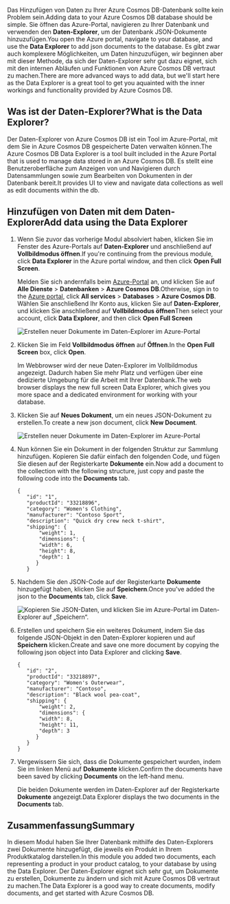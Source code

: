 <span data-ttu-id="2b77c-101">Das Hinzufügen von Daten zu Ihrer Azure Cosmos DB-Datenbank sollte kein Problem sein.</span><span class="sxs-lookup"><span data-stu-id="2b77c-101">Adding data to your Azure Cosmos DB database should be simple.</span></span> <span data-ttu-id="2b77c-102">Sie öffnen das Azure-Portal, navigieren zu Ihrer Datenbank und verwenden den **Daten-Explorer**, um der Datenbank JSON-Dokumente hinzuzufügen.</span><span class="sxs-lookup"><span data-stu-id="2b77c-102">You open the Azure portal, navigate to your database, and use the **Data Explorer** to add json documents to the database.</span></span> <span data-ttu-id="2b77c-103">Es gibt zwar auch komplexere Möglichkeiten, um Daten hinzuzufügen, wir beginnen aber mit dieser Methode, da sich der Daten-Explorer sehr gut dazu eignet, sich mit den internen Abläufen und Funktionen von Azure Cosmos DB vertraut zu machen.</span><span class="sxs-lookup"><span data-stu-id="2b77c-103">There are more advanced ways to add data, but we'll start here as the Data Explorer is a great tool to get you aquainted with the inner workings and functionality provided by Azure Cosmos DB.</span></span>

## <a name="what-is-the-data-explorer"></a><span data-ttu-id="2b77c-104">Was ist der Daten-Explorer?</span><span class="sxs-lookup"><span data-stu-id="2b77c-104">What is the Data Explorer?</span></span>
<span data-ttu-id="2b77c-105">Der Daten-Explorer von Azure Cosmos DB ist ein Tool im Azure-Portal, mit dem Sie in Azure Cosmos DB gespeicherte Daten verwalten können.</span><span class="sxs-lookup"><span data-stu-id="2b77c-105">The Azure Cosmos DB Data Explorer is a tool built included in the Azure Portal that is used to manage data stored in an Azure Cosmos DB.</span></span> <span data-ttu-id="2b77c-106">Es stellt eine Benutzeroberfläche zum Anzeigen von und Navigieren durch Datensammlungen sowie zum Bearbeiten von Dokumenten in der Datenbank bereit.</span><span class="sxs-lookup"><span data-stu-id="2b77c-106">It provides UI to view and navigate data collections as well as edit documents within the db.</span></span>

## <a name="add-data-using-the-data-explorer"></a><span data-ttu-id="2b77c-107">Hinzufügen von Daten mit dem Daten-Explorer</span><span class="sxs-lookup"><span data-stu-id="2b77c-107">Add data using the Data Explorer</span></span>

1. <span data-ttu-id="2b77c-108">Wenn Sie zuvor das vorherige Modul absolviert haben, klicken Sie im Fenster des Azure-Portals auf **Daten-Explorer** und anschließend auf **Vollbildmodus öffnen**.</span><span class="sxs-lookup"><span data-stu-id="2b77c-108">If you're continuing from the previous module, click **Data Explorer** in the Azure portal window, and then click **Open Full Screen**.</span></span>

    <span data-ttu-id="2b77c-109">Melden Sie sich andernfalls beim [Azure-Portal](https://portal.azure.com/) an, und klicken Sie auf **Alle Dienste** > **Datenbanken** > **Azure Cosmos DB**.</span><span class="sxs-lookup"><span data-stu-id="2b77c-109">Otherwise, sign in to the [Azure portal](https://portal.azure.com/), click **All services** > **Databases** > **Azure Cosmos DB**.</span></span> <span data-ttu-id="2b77c-110">Wählen Sie anschließend Ihr Konto aus, klicken Sie auf **Daten-Explorer**, und klicken Sie anschließend auf **Vollbildmodus öffnen**</span><span class="sxs-lookup"><span data-stu-id="2b77c-110">Then select your account, click **Data Explorer**, and then click **Open Full Screen**</span></span>
 
   ![Erstellen neuer Dokumente im Daten-Explorer im Azure-Portal](../media-draft/2-add-data/azure-cosmosdb-data-explorer-full-screen.png)

2. <span data-ttu-id="2b77c-112">Klicken Sie im Feld **Vollbildmodus öffnen** auf **Öffnen**.</span><span class="sxs-lookup"><span data-stu-id="2b77c-112">In the **Open Full Screen** box, click **Open**.</span></span>

    <span data-ttu-id="2b77c-113">Im Webbrowser wird der neue Daten-Explorer im Vollbildmodus angezeigt. Dadurch haben Sie mehr Platz und verfügen über eine dedizierte Umgebung für die Arbeit mit Ihrer Datenbank.</span><span class="sxs-lookup"><span data-stu-id="2b77c-113">The web browser displays the new full screen Data Explorer, which gives you more space and a dedicated environment for working with your database.</span></span>

3. <span data-ttu-id="2b77c-114">Klicken Sie auf **Neues Dokument**, um ein neues JSON-Dokument zu erstellen.</span><span class="sxs-lookup"><span data-stu-id="2b77c-114">To create a new json document, click **New Document**.</span></span>

   ![Erstellen neuer Dokumente im Daten-Explorer im Azure-Portal](../media-draft/2-add-data/azure-cosmosdb-data-explorer-new-document.png)

4. <span data-ttu-id="2b77c-116">Nun können Sie ein Dokument in der folgenden Struktur zur Sammlung hinzufügen. Kopieren Sie dafür einfach den folgenden Code, und fügen Sie diesen auf der Registerkarte **Dokumente** ein.</span><span class="sxs-lookup"><span data-stu-id="2b77c-116">Now add a document to the collection with the following structure, just copy and paste the following code into the **Documents** tab.</span></span>

     ```
    {
        "id": "1",
        "productId": "33218896",
        "category": "Women's Clothing",
        "manufacturer": "Contoso Sport",
        "description": "Quick dry crew neck t-shirt",
        "shipping": {
            "weight": 1,
            "dimensions": {
            "width": 6,
            "height": 8,
            "depth": 1
           }
        }
     ```

5. <span data-ttu-id="2b77c-117">Nachdem Sie den JSON-Code auf der Registerkarte **Dokumente** hinzugefügt haben, klicken Sie auf **Speichern**.</span><span class="sxs-lookup"><span data-stu-id="2b77c-117">Once you've added the json to the **Documents** tab, click **Save**.</span></span>

    ![Kopieren Sie JSON-Daten, und klicken Sie im Azure-Portal im Daten-Explorer auf „Speichern“.](../media-draft/2-add-data/azure-cosmosdb-data-explorer-save-document.png)

6. <span data-ttu-id="2b77c-119">Erstellen und speichern Sie ein weiteres Dokument, indem Sie das folgende JSON-Objekt in den Daten-Explorer kopieren und auf **Speichern** klicken.</span><span class="sxs-lookup"><span data-stu-id="2b77c-119">Create and save one more document by copying the following json object into Data Explorer and clicking **Save**.</span></span>

     ```
    {
        "id": "2",
        "productId": "33218897",
        "category": "Women's Outerwear",
        "manufacturer": "Contoso",
        "description": "Black wool pea-coat",
        "shipping": {
            "weight": 2,
            "dimensions": {
            "width": 8,
            "height": 11,
            "depth": 3
           }
        }
    }
     ```

7. <span data-ttu-id="2b77c-120">Vergewissern Sie sich, dass die Dokumente gespeichert wurden, indem Sie im linken Menü auf **Dokumente** klicken.</span><span class="sxs-lookup"><span data-stu-id="2b77c-120">Confirm the documents have been saved by clicking **Documents** on the left-hand menu.</span></span> 

    <span data-ttu-id="2b77c-121">Die beiden Dokumente werden im Daten-Explorer auf der Registerkarte **Dokumente** angezeigt.</span><span class="sxs-lookup"><span data-stu-id="2b77c-121">Data Explorer displays the two documents in the **Documents** tab.</span></span>

## <a name="summary"></a><span data-ttu-id="2b77c-122">Zusammenfassung</span><span class="sxs-lookup"><span data-stu-id="2b77c-122">Summary</span></span>

<span data-ttu-id="2b77c-123">In diesem Modul haben Sie Ihrer Datenbank mithilfe des Daten-Explorers zwei Dokumente hinzugefügt, die jeweils ein Produkt in Ihrem Produktkatalog darstellen.</span><span class="sxs-lookup"><span data-stu-id="2b77c-123">In this module you added two documents, each representing a product in your product catalog, to your database by using the Data Explorer.</span></span> <span data-ttu-id="2b77c-124">Der Daten-Explorer eignet sich sehr gut, um Dokumente zu erstellen, Dokumente zu ändern und sich mit Azure Cosmos DB vertraut zu machen.</span><span class="sxs-lookup"><span data-stu-id="2b77c-124">The Data Explorer is a good way to create documents, modify documents, and get started with Azure Cosmos DB.</span></span>  
